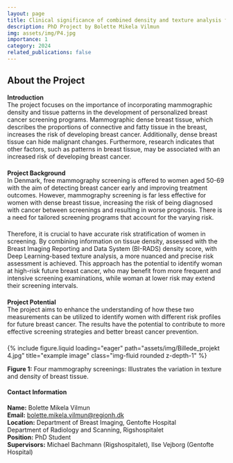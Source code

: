 ```yaml
---
layout: page
title: Clinical significance of combined density and texture analysis for stratifying the risk breast cancer in screening
description: PhD Project by Bolette Mikela Vilmun
img: assets/img/P4.jpg
importance: 1
category: 2024
related_publications: false
---
```


<style>
  /* Tilpasning af overskrift og tekst */
  .project-text {
    margin-top: 0; /* Fjern topmargin på teksten */
  }

  .project-text h2 {
    margin-bottom: 0.5em; /* Tilføj lidt afstand under overskriften */
  }

  .project-text p {
    margin-bottom: 1.5em; /* Tilføj afstand under hver paragraph */
  }
</style>

<h2>About the Project</h2>
<div class="project-text">
  <p><strong>Introduction</strong><br>
  The project focuses on the importance of incorporating mammographic density and tissue patterns in the development of personalized breast cancer screening programs. Mammographic dense breast tissue, which describes the proportions of connective and fatty tissue in the breast, increases the risk of developing breast cancer. Additionally, dense breast tissue can hide malignant changes. Furthermore, research indicates that other factors, such as patterns in breast tissue, may be associated with an increased risk of developing breast cancer.</p>

  <p><strong>Project Background</strong><br>
  In Denmark, free mammography screening is offered to women aged 50-69 with the aim of detecting breast cancer early and improving treatment outcomes. However, mammography screening is far less effective for women with dense breast tissue, increasing the risk of being diagnosed with cancer between screenings and resulting in worse prognosis. There is a need for tailored screening programs that account for the varying risk.</p>

  <p>Therefore, it is crucial to have accurate risk stratification of women in screening. By combining information on tissue density, assessed with the Breast Imaging Reporting and Data System (BI-RADS) density score, with Deep Learning-based texture analysis, a more nuanced and precise risk assessment is achieved. This approach has the potential to identify woman at high-risk future breast cancer, who may benefit from more frequent and intensive screening examinations, while woman at lower risk may extend their screening intervals.</p>

  <p><strong>Project Potential</strong><br>
  The project aims to enhance the understanding of how these two measurements can be utilized to identify women with different risk profiles for future breast cancer. The results have the potential to contribute to more effective screening strategies and better breast cancer prevention.</p>
</div>

<div class="row">
  <div class="col-sm mt-4"> <!-- Justeret mellemrum her -->
    {% include figure.liquid loading="eager" path="assets/img/Billede_projekt 4.jpg" title="example image" class="img-fluid rounded z-depth-1" %}
  </div>
</div>

<div class="caption mt-3">
  <p><strong>Figure 1:</strong> Four mammography screenings: Illustrates the variation in texture and density of breast tissue.</p>
</div>

<div class="row justify-content-center mt-5">
  <div class="col-md-6">
    <div class="contact-box p-3 border rounded shadow-sm">
      <h4 class="small-header">Contact Information</h4>    
      <div class="contact-item">
        <strong>Name:</strong>
        <span>Bolette Mikela Vilmun</span>
      </div>
      <div class="contact-item">
        <strong>Email:</strong>
        <span><a href="mailto:bolette.mikela.vilmun@regionh.dk">bolette.mikela.vilmun@regionh.dk</a></span>
      </div>
      <div class="contact-item">
        <strong>Location:</strong>
        <span>Department of Breast Imaging, Gentofte Hospital<br>Department of Radiology and Scanning, Rigshospitalet</span>
      </div>
      <div class="contact-item">
        <strong>Position:</strong>
        <span>PhD Student</span>
      </div>
      <div class="contact-item">
        <strong>Supervisors:</strong>
        <span>Michael Bachmann (Rigshospitalet), Ilse Vejborg (Gentofte Hospital)</span>
      </div>
    </div>
  </div>
</div>
